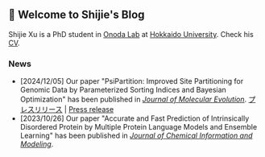 ## 👋 Welcome to Shijie's Blog
Shijie Xu is a PhD student in [Onoda Lab](https://onoda-lab.jp) at [Hokkaido University](https://www.global.hokudai.ac.jp/). Check his [CV](docs/resume.pdf).
### News
<!-- - [2025/3/??] Our paper "Accurate and Rapid Prediction of Protein pKa: Protein Language Models Reveal the Sequence-pKa Relationship" has been published in [*Journal of Chemical Theory and Computation*](). -->
- [2024/12/05] Our paper "PsiPartition: Improved Site Partitioning for Genomic Data by Parameterized Sorting Indices and Bayesian Optimization" has been published in [*Journal of Molecular Evolution*](https://link.springer.com/article/10.1007/s00239-024-10215-7). [プレスリリース](https://www.hokudai.ac.jp/news/2024/12/post-1700.html) | [Press release](https://www.global.hokudai.ac.jp/blog/streamlining-genetic-analysis-for-phylogenetic-studies/)
- [2023/10/26] Our paper "Accurate and Fast Prediction of Intrinsically Disordered Protein by Multiple Protein Language Models and Ensemble Learning" has been published in [*Journal of Chemical Information and Modeling*](https://pubs.acs.org/doi/abs/10.1021/acs.jcim.3c01202).